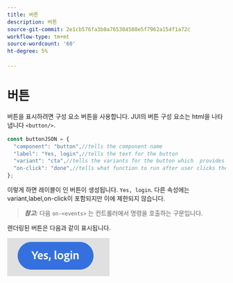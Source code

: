 ```yaml
---
title: 버튼
description: 버튼
source-git-commit: 2e1cb576fa3b0a765304508e5f7962a154f1a72c
workflow-type: tm+mt
source-wordcount: '60'
ht-degree: 5%

---
```



# 버튼

버튼을 표시하려면 구성 요소 버튼을 사용합니다.
JUI의 버튼 구성 요소는 html을 나타냅니다 `<button/>`.

```js title="buttonJSON.js"
const buttonJSON = {
  "component": "button",//tells the component name
  "label": "Yes, login",//tells the text for the button
  "variant": "cta",//tells the variants for the button which  provides default styles
  "on-click": "done",//tells what function to run after user clicks the button
};
```

이렇게 하면 레이블이 인 버튼이 생성됩니다. `Yes, login`. 다른 속성에는 variant,label,on-click이 포함되지만 이에 제한되지 않습니다.
> **_참고:_**  다음 `on-<events>` 는 컨트롤러에서 명령을 호출하는 구문입니다.

렌더링된 버튼은 다음과 같이 표시됩니다.

![단추](imgs/yes_login_button.png "단추")
